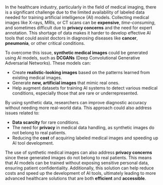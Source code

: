 In the healthcare industry, particularly in the field of medical imaging, there is a significant challenge due to the limited availability of labeled data needed for training artificial intelligence (AI) models. Collecting medical images like X-rays, MRIs, or CT scans can be **expensive**, *time-consuming*, and sometimes difficult due to **privacy concerns** and the need for expert annotation. This shortage of data makes it harder to develop effective AI tools that could assist doctors in diagnosing diseases like **cancer**, **pneumonia**, or other critical conditions.

To overcome this issue, **synthetic medical images** could be generated using AI models, such as **DCGANs** (Deep Convolutional Generative Adversarial Networks). These models can:

- Create **realistic-looking images** based on the patterns learned from existing medical images.
- Generate **new, artificial images** that mimic real ones.
- Help augment datasets for training AI systems to detect various medical conditions, especially those that are rare or underrepresented.

By using synthetic data, researchers can improve diagnostic accuracy without needing more real-world data. This approach could also address issues related to:

- **Data scarcity** for rare conditions.
- The need for **privacy** in medical data handling, as synthetic images do not belong to real patients.
- Reducing the **cost** of acquiring labeled medical images and speeding up AI tool development.

The use of synthetic medical images can also address **privacy concerns** since these generated images do not belong to real patients. This means that AI models can be trained without exposing sensitive personal data, ensuring patient confidentiality. Additionally, this solution can help reduce costs and speed up the development of AI tools, ultimately leading to more advanced healthcare solutions that are both **efficient** and **accessible**.
